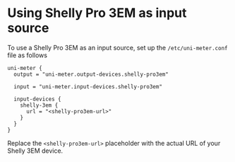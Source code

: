 # Using Shelly Pro 3EM as input source

To use a Shelly Pro 3EM as an input source, set up the `/etc/uni-meter.conf` file as follows

```hocon
uni-meter {
  output = "uni-meter.output-devices.shelly-pro3em"
  
  input = "uni-meter.input-devices.shelly-pro3em"

  input-devices {
    shelly-3em {
      url = "<shelly-pro3em-url>"
    }
  }
}
```

Replace the `<shelly-pro3em-url>` placeholder with the actual URL of your Shelly 3EM device.

